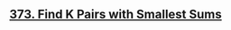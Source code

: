 ## [373. Find K Pairs with Smallest Sums](https://leetcode.com/problems/find-k-pairs-with-smallest-sums/)


















